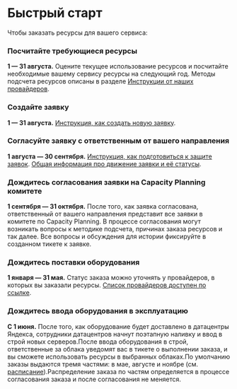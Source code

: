 # Быстрый старт

Чтобы заказать ресурсы для вашего сервиса:

### Посчитайте требующиеся ресурсы

**1 — 31 августа.**
Оцените текущее использование ресурсов и посчитайте необходимые вашему сервису ресурсы на следующий год. Методы подсчета ресурсов описаны в разделе [Инструкции от наших провайдеров](https://wiki.yandex-team.ru/Intranet/abc/features/hardware/#providers).

### Создайте заявку

**1 — 31 августа.**
[Инструкция, как создать новую заявку](https://wiki.yandex-team.ru/Intranet/abc/features/hardware/#new).

### Согласуйте заявку с ответственным от вашего направления

**1 августа — 30 сентября.**
[Инструкция, как подготовиться к защите заявок](https://wiki.yandex-team.ru/Intranet/abc/features/hardware/#review).
[Общая информация про движение заявки и её статусы](https://wiki.yandex-team.ru/Intranet/abc/features/hardware/#edit).

### Дождитесь согласования заявки на Capacity Planning комитете

**1 сентября — 31 октября.**
После того, как заявка согласована, ответственный от вашего направления представит все заявки в комитете по Capacity Planning. В процессе согласования могут возникать вопросы к методике подсчета, причинах заказа ресурсов и так далее. Все вопросы и обсуждения для истории фиксируйте в созданном тикете к заявке.

### Дождитесь поставки оборудования

**1 января — 31 мая.**
Статус заказа можно уточнять у провайдеров, в которых вы заказали ресурсы. 
[Список провайдеров доступен по ссылке](https://wiki.yandex-team.ru/Intranet/abc/features/hardware/#providers).

### Дождитесь ввода оборудования в эксплуатацию

**С 1 июня.**
После того, как оборудование будет доставлено в датацентры Яндекса, сотрудники датацентров начнут поэтапную наливку и ввод в строй новых серверов.После ввода оборудования в строй, ответственные за облака уведомят вас в тикете о выполнении заказа, и вы сможете использовать ресурсы в выбранных облаках.По умолчанию заказы выдаются тремя частями: в мае, августе и ноябре (см. [расписание](schedule-of-stages.md)).Распределение заказа по частям определяется в процессе согласования заказа и после согласования не меняется.